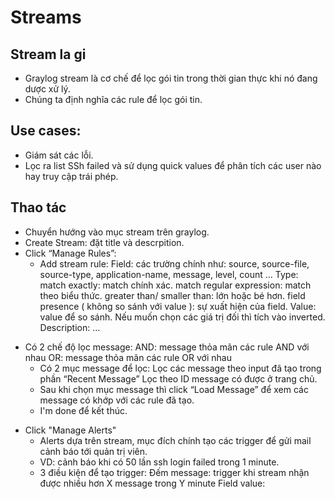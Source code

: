 	 	 	
# Streams

## Stream la gi

- Graylog stream là cơ chế để lọc gói tin trong thời gian thực khi nó đang dược xử lý.
- Chúng ta định nghĩa các rule để lọc gói tin.
## Use cases:
- Giám sát các lỗi.
- Lọc ra list SSh failed và sử dụng quick values để phân tích các user nào hay truy cập trái phép.

## Thao tác
- Chuyển hướng vào mục stream trên graylog.
- Create Stream: đặt title và descrpition.
- Click “Manage Rules”:
	+ Add stream rule:
		Field: các trường chính như: source, source-file, source-type, application-name, message, level, count …
		Type:
			match exactly: match chính xác.
			match regular expression: match theo biểu thức.
			greater than/ smaller than: lớn hoặc bé hơn.
			field presence ( không so sánh với value ): sự xuất hiện của field.
		Value: value để so sánh.
		Nếu muốn chọn các giá trị đối thì tích vào inverted.
		Description: …
+ Có 2 chế độ lọc message:
	AND: message thỏa mãn các rule AND với nhau
	OR: message thỏa mãn các rule OR với nhau
	+ Có 2 mục message để lọc:
		Lọc các message theo input đã tạo trong phần “Recent Message”
		Lọc theo ID message có được ở trang chủ.
	+ Sau khi chọn mục message thì click “Load Message” để xem các message có khớp với các rule đã tạo.
	+ I'm done để kết thúc.
- Click "Manage Alerts"
	+ Alerts dựa trên stream, mục đích chính tạo các trigger để gửi mail cảnh báo tới quản trị viên.
	+ VD: cảnh báo khi có 50 lần ssh login failed trong 1 minute.
	+ 3 điều kiện để tạo trigger:
		Đếm message: trigger khi stream nhận được nhiều hơn X message trong Y minute
		Field value: 
	

